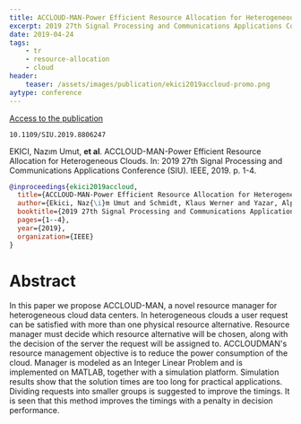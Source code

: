 ```yaml
---
title: ACCLOUD-MAN-Power Efficient Resource Allocation for Heterogeneous Clouds
excerpt: 2019 27th Signal Processing and Communications Applications Conference (SIU). IEEE, 2019
date: 2019-04-24
tags:
    - tr
    - resource-allocation
    - cloud
header:
    teaser: /assets/images/publication/ekici2019accloud-promo.png
aytype: conference
---
```


[Access to the publication](https://doi.org/10.1109/SIU.2019.8806247)

`10.1109/SIU.2019.8806247`

EKICI, Nazım Umut, **et al**. ACCLOUD-MAN-Power Efficient Resource Allocation for
Heterogeneous Clouds. In: 2019 27th Signal Processing and Communications
Applications Conference (SIU). IEEE, 2019. p. 1-4.

```bibtex
@inproceedings{ekici2019accloud,
  title={ACCLOUD-MAN-Power Efficient Resource Allocation for Heterogeneous Clouds},
  author={Ekici, Naz{\i}m Umut and Schmidt, Klaus Werner and Yazar, Alper and Schmidt, Ece G{\"u}ran},
  booktitle={2019 27th Signal Processing and Communications Applications Conference (SIU)},
  pages={1--4},
  year={2019},
  organization={IEEE}
}
```

# Abstract

In this paper we propose ACCLOUD-MAN, a novel resource manager for heterogeneous
cloud data centers. In heterogeneous clouds a user request can be satisfied with
more than one physical resource alternative. Resource manager must decide which
resource alternative will be chosen, along with the decision of the server the
request will be assigned to. ACCLOUDMAN's resource management objective is to
reduce the power consumption of the cloud. Manager is modeled as an Integer
Linear Problem and is implemented on MATLAB, together with a simulation
platform. Simulation results show that the solution times are too long for
practical applications. Dividing requests into smaller groups is suggested to
improve the timings. It is seen that this method improves the timings with a
penalty in decision performance.
